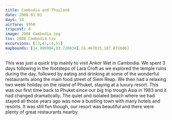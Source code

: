 ```yaml
---
title: Cambodia and Thailand
date: 2008-01-01
days: 18
airfare: $950
tripcost: 0
image: 2008 Cambodia.jpg
tsv: 2008 Cambodia.tsv
excursions: [(3,4),(4,5)]
mapbounds: [14.990994,93.720834],[6.467815,107.871600]
---
```

This was just a quick trip mainly to visit Ankor Wat in Cambodia. We spent 3 days following in the footsteps of Lara Croft as we explored the temple ruins during the day, followed by eating and drinking at some of the wonderful restaurants along the main food street of Siem Reap. We then had a relaxing two week holiday on the island of Phuket, staying at a luxury resort. This was our first time back to Phuket since our big trip trough Asia in 1983 and it had changed dramatically. The quiet and isolated beach where we had stayed all those years ago was now a bustling town with many hotels and resorts. It was still fun though, our resort was beautiful and there were plenty of great restaurants nearby.
